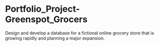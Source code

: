 # Portfolio_Project-Greenspot_Grocers
Design and develop a database for a fictional online grocery store that is growing rapidly and planning a major expansion.

